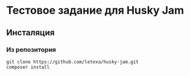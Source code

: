 # Тестовое задание для Husky Jam

## Инсталяция

### Из репозитория
```
git clone https://github.com/letexa/husky-jam.git
composer install
```
